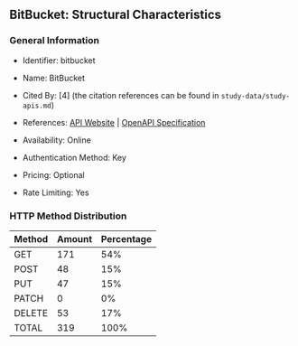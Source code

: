 ## BitBucket: Structural Characteristics

### General Information

- Identifier: bitbucket

- Name: BitBucket

- Cited By: [4] (the citation references can be found in `study-data/study-apis.md`)

- References: [API Website](https://developer.atlassian.com/cloud/bitbucket/rest) | [OpenAPI Specification](https://dac-static.atlassian.com/cloud/bitbucket/swagger.v3.json)

- Availability: Online

- Authentication Method: Key

- Pricing: Optional

- Rate Limiting: Yes

### HTTP Method Distribution

| Method | Amount | Percentage |
|--------|--------|------------|
| GET | 171 | 54% |
| POST | 48 | 15% |
| PUT | 47 | 15% |
| PATCH | 0 | 0% |
| DELETE | 53 | 17% |
| TOTAL | 319 | 100% |
